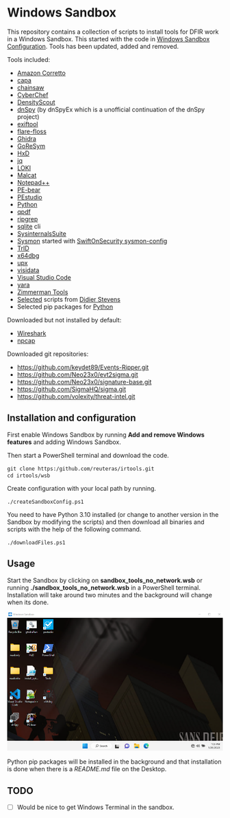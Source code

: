 # Windows Sandbox

This repository contains a collection of scripts to install tools for DFIR work in a Windows Sandbox. This started with the code in [Windows Sandbox Configuration][wsc]. Tools has been updated, added and removed.

Tools included:

- [Amazon Corretto][amc]
- [capa][cap]
- [chainsaw][cha]
- [CyberChef][cyb]
- [DensityScout][den]
- [dnSpy][dns] (by dnSpyEx which is a unofficial continuation of the dnSpy project)
- [exiftool][ext]
- [flare-floss][flf]
- [Ghidra][ghi]
- [GoReSym][grs]
- [HxD][hxd]
- [jq][jq]
- [LOKI][lok]
- [Malcat][mal]
- [Notepad++][not]
- [PE-bear][peb]
- [PEstudio][pes]
- [Python][pyt]
- [qpdf][qpd]
- [ripgrep][rip]
- [sqlite][sql] cli
- [SysinternalsSuite][syi]
- [Sysmon][sym] started with [SwiftOnSecurity sysmon-config][sws]
- [TrID][tri]
- [x64dbg][xdb]
- [upx][upx]
- [visidata][vis]
- [Visual Studio Code][vsc]
- [yara][yar]
- [Zimmerman Tools][zim]
- [Selected][sdi] scripts from [Didier Stevens][dis]
- Selected pip packages for [Python][pip]

Downloaded but not installed by default:

- [Wireshark][wis]
- [npcap][npc]

Downloaded git repositories:

- https://github.com/keydet89/Events-Ripper.git
- https://github.com/Neo23x0/evt2sigma.git
- https://github.com/Neo23x0/signature-base.git
- https://github.com/SigmaHQ/sigma.git
- https://github.com/volexity/threat-intel.git

## Installation and configuration

First enable Windows Sandbox by running **Add and remove Windows features** and adding Windows Sandbox.

Then start a PowerShell terminal and download the code.

	git clone https:/github.com/reuteras/irtools.git
	cd irtools/wsb

Create configuration with your local path by running.

	./createSandboxConfig.ps1

You need to have Python 3.10 installed (or change to another version in the Sandbox by modifying the scripts) and then download all binaries and scripts with the help of the following command.

	./downloadFiles.ps1

## Usage

Start the Sandbox by clicking on **sandbox_tools_no_network.wsb** or running **./sandbox_tools_no_network.wsb** in a PowerShell terminal. Installation will take around two minutes and the background will change when its done.

![Screen when installation is done](./resources/images/screen.png)

Python pip packages will be installed in the background and that installation is done when there is a _README.md_ file on the Desktop.

## TODO

- [ ] Would be nice to get Windows Terminal in the sandbox.

  [amc]: https://docs.aws.amazon.com/corretto/
  [cap]: https://github.com/mandiant/capa
  [cha]: https://github.com/WithSecureLabs/chainsaw
  [cyb]: https://github.com/gchq/CyberChef
  [den]: https://cert.at/en/downloads/software/software-densityscout 
  [dis]: https://github.com/DidierStevens/DidierStevensSuite
  [dns]: https://github.com/dnSpyEx/dnSpy
  [ext]: https://exiftool.org/
  [flf]: https://github.com/mandiant/flare-floss
  [ghi]: https://github.com/NationalSecurityAgency/ghidra
  [grs]: https://github.com/mandiant/GoReSym
  [hxd]: https://mh-nexus.de/
  [jq]:  https://github.com/stedolan/jq
  [lok]: https://github.com/Neo23x0/Loki
  [mal]: https://malcat.fr/
  [not]: https://notepad-plus-plus.org/
  [npc]: https://npcap.com/
  [peb]: https://github.com/hasherezade/pe-bear
  [pes]: https://www.winitor.com/
  [pip]: ./resources/download/python.ps1
  [pyt]: https://python.org/
  [qpd]: https://github.com/qpdf/qpdf
  [rip]: https://github.com/BurntSushi/ripgrep
  [sdi]: ./resources/download/didier.ps1
  [sql]: https://sqlite.org/
  [sws]: https://github.com/SwiftOnSecurity/sysmon-config
  [syi]: https://learn.microsoft.com/en-us/sysinternals/
  [sym]: https://learn.microsoft.com/en-us/sysinternals/downloads/sysmon
  [tri]: https://mark0.net/soft-trid-e.html
  [upx]: https://github.com/upx/upx
  [vis]: https://www.visidata.org/
  [vsc]: https://code.visualstudio.com/
  [wis]: https://wireshark.org/
  [wsc]: https://github.com/firefart/sandbox
  [xdb]: https://x64dbg.com/
  [yar]: https://github.com/VirusTotal/yara
  [zim]: https://github.com/EricZimmerman

